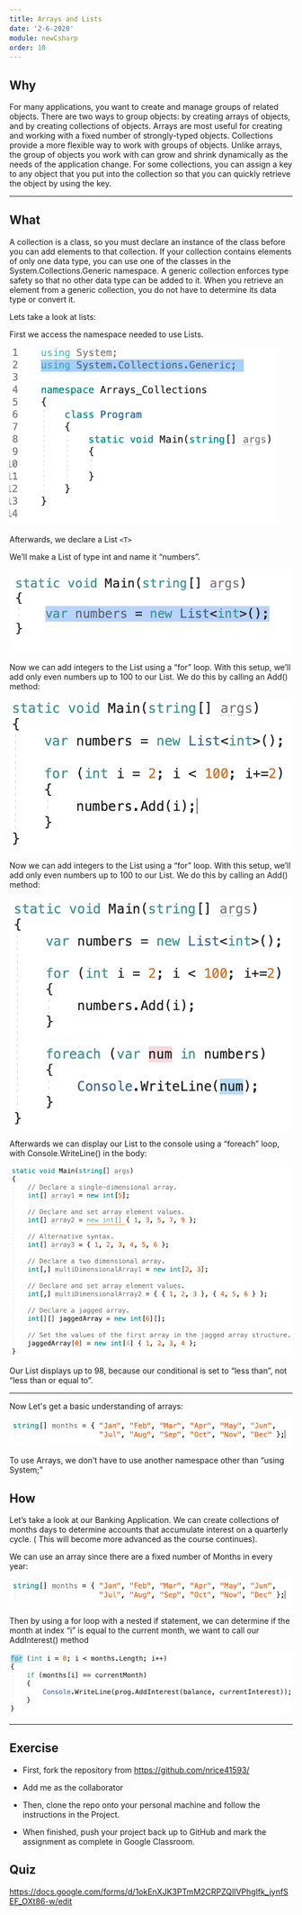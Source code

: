 ```yaml
---
title: Arrays and Lists
date: '2-6-2020'
module: newCsharp
order: 10
---
```


## Why

For many applications, you want to create and manage groups of related objects. There are two ways to group objects: by creating arrays of objects, and by creating collections of objects. Arrays are most useful for creating and working with a fixed number of strongly-typed objects. Collections provide a more flexible way to work with groups of objects. Unlike arrays, the group of objects you work with can grow and shrink dynamically as the needs of the application change. For some collections, you can assign a key to any object that you put into the collection so that you can quickly retrieve the object by using the key.

---

## What

A collection is a class, so you must declare an instance of the class before you can add elements to that collection. If your collection contains elements of only one data type, you can use one of the classes in the System.Collections.Generic namespace. A generic collection enforces type safety so that no other data type can be added to it. When you retrieve an element from a generic collection, you do not have to determine its data type or convert it.

Lets take a look at lists:

First we access the namespace needed to use Lists.

![Using Directive](../images/arrayListsEx0.png "Using Directive")

Afterwards, we declare a List ```<T>```

We’ll make a List of type int and name it “numbers”.

![Lists](../images/arrayListsEx1.png "Lists")

Now we can add integers to the List using a “for” loop. With this setup, we’ll add only even numbers up to 100 to our List. We do this by calling an Add() method:

![Lists](../images/arrayListsEx2.png "Lists")

Now we can add integers to the List using a “for” loop. With this setup, we’ll add only even numbers up to 100 to our List. We do this by calling an Add() method:

![Lists](../images/arrayListsEx3.png "List")

Afterwards we can display our List to the console using a “foreach” loop, with Console.WriteLine() in the body:

![Lists](../images/arrayListsEx4.png "Lists")

Our List displays up to 98, because our conditional is set to “less than”, not
“less than or equal to”.

---
Now Let's get a basic understanding of arrays:

![Arrays](../images/arrayListsEx5.png "Arrays")

To use Arrays, we don’t have to use another namespace other than “using System;”

## How

Let’s take a look at our Banking Application. We can create collections of months days to determine accounts that accumulate interest on a quarterly cycle. ( This will become more advanced as the course continues).

We can use an array since there are a fixed number of Months in every year:

![Arrays](../images/arrayListsEx5.png "Arrays")

Then by using a for loop with a nested if statement, we can determine if the month at index “i” is equal to the current month, we want to call our AddInterest() method

![Arrays](../images/arrayListsEx6.png "Arrays")

---

## Exercise

* First, fork the repository from <https://github.com/nrice41593/>

* Add me as the collaborator

* Then, clone the repo onto your personal machine and follow the instructions in the Project.

* When finished, push your project back up to GitHub and mark the assignment as complete in Google Classroom.

## Quiz

<https://docs.google.com/forms/d/1okEnXJK3PTmM2CRPZQIlVPhglfk_jynfSEF_OXt86-w/edit>
